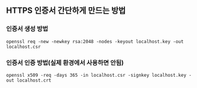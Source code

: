 ## HTTPS 인증서 간단하게 만드는 방법

### 인증서 생성 방법
`openssl req -new -newkey rsa:2048 -nodes -keyout localhost.key -out localhost.csr`

### 인증서 인증 방법(실제 환경에서 사용하면 안됨)
`openssl x509 -req -days 365 -in localhost.csr -signkey localhost.key -out localhost.crt`